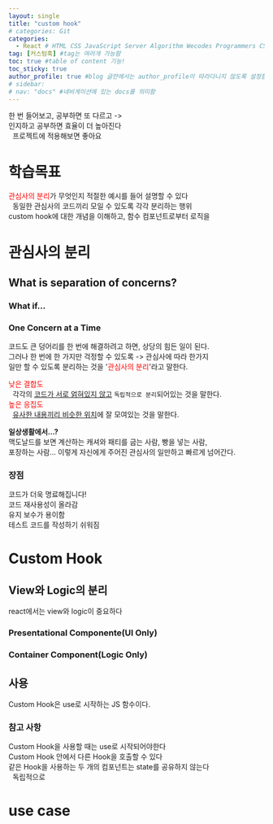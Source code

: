 ```yaml
---
layout: single
title: "custom hook"
# categories: Git
categories:
  - React # HTML CSS JavaScript Server Algorithm Wecodes Programmers CS Github Blog
tag: [커스텀훅] #tag는 여러개 가능함
toc: true #table of content 기능!
toc_sticky: true
author_profile: true #blog 글안에서는 author_profile이 따라다니지 않도록 설정함
# sidebar:
# nav: "docs" #네비게이션에 있는 docs를 의미함
---
```


한 번 들어보고, 공부하면 또 다르고 ->  
인지하고 공부하면 효율이 더 높아진다  
&nbsp; 프로젝트에 적용해보면 좋아요

# 학습목표

<span style="color:red">관심사의 분리</span>가 무엇인지 적절한 예시를 들어 설명할 수 있다  
&nbsp; 동일한 관심사의 코드끼리 모일 수 있도록 각각 분리하는 행위  
custom hook에 대한 개념을 이해하고, 함수 컴포넌트로부터 로직을

# 관심사의 분리

## What is separation of concerns?

### What if...

### One Concern at a Time

코드도 큰 덩어리를 한 번에 해결하려고 하면, 상당의 힘든 일이 된다.  
그러나 한 번에 한 가지만 걱정할 수 있도록 -> 관심사에 따라 한가지  
일만 할 수 있도록 분리하는 것을 '<span style="color:red">관심사의 분리</span>'라고 말한다.

<span style="color:red">낮은 결합도</span>  
&nbsp; 각각의 <u>코드가 서로 얽혀있지 않고</u> `독립적으로 분리`되어있는 것을 말한다.  
<span style="color:red">높은 응집도</span>  
&nbsp; <u>유사한 내용끼리 비슷한 위치</u>에 잘 모여있는 것을 말한다.

**일상생활에서...?**  
맥도날드를 보면 계산하는 캐셔와 패티를 굽는 사람, 빵을 넣는 사람,  
포장하는 사람... 이렇게 자신에게 주어진 관심사의 일만하고 빠르게 넘어간다.

### 장점

코드가 더욱 명료해집니다!  
코드 재사용성이 올라감  
유지 보수가 용이함  
테스트 코드를 작성하기 쉬워짐

# Custom Hook

## View와 Logic의 분리

react에서는 view와 logic이 중요하다

### Presentational Componente(UI Only)

### Container Component(Logic Only)

## 사용

Custom Hook은 use로 시작하는 JS 함수이다.

### 참고 사항

Custom Hook을 사용할 때는 use로 시작되어야한다  
Custom Hook 안에서 다른 Hook을 호출할 수 있다  
같은 Hook을 사용하는 두 개의 컴포넌트는 state를 공유하지 않는다  
&nbsp; 독립적으로

# use case

<!-- 메소드 위에 변수 선언, 메소드 안에 메소드, 메소드 끝나고 리턴 -->

<!-- ### 2. Link 넣기

```

유형 1: (설명어를 입력) : [gunhee's coding blog](https://gunhee-jeong.github.io/)
유형 2: (URL 자동연결) : <https://gunhee-jeong.github.io/>
유형 3: (동일 파일 내 '문단으로 이동') : [1. Header로 이동](###-1-header)

```

유형 1: (설명어를 입력) : [gunhee's coding blog](https://gunhee-jeong.github.io/)
유형 2: (URL 자동연결) : <https://gunhee-jeong.github.io/>
유형 3: (동일 파일 내 '문단으로 이동') : [1. Header로 이동](#1-header)
유형 3의 방법

1. 특수문자를 제거
2. 스페이스는 -로 바꾸고
3. 대문자는 소문자로!
   그래서 ### 1. Header -> #1-header

## Link: [google][https://www.google.com/]

### 3. 수평선

```

---

```

---

### 4. 라인 바꾸기

```

스페이스바를 2번 눌러주면 다음칸으로
이동할 수 있어요!

```

---

스페이스바를 2번 눌러주면
다음칸으로 이동할 수 있어요!

### 5. list 만들기

```

1. 1번
2. 2번
3. 3번

- 순서없는 list
  - 순서없는 list
    - 순서없는 list

```

1. 1번
2. 2번
3. 3번

- 순서없는 list
  - 순서없는 list
    - 순서없는 list

---

### 6. font 관련

```

**진하게** -> 볼드
_기울여서_ -> 이탤릭체
~~취소선~~ -> 취소선

<ul>밑줄넣기</ul> -> 밑줄
<span style="color:red">빨간 글씨</span> -> 글자색
이것이 `인라인` 입니다 -> 인라인 코드
```

**진하게** -> 볼드
_기울여서_ -> 이탤릭체
~~취소선~~ -> 취소선
<u>밑줄넣기</u> -> 밑줄
<span style="color:red">빨간 글씨</span>
이것이 `인라인` 입니다 -> 인라인 코드

---

### 7. 인용구문

```
> coding
>
> > JavaScript
> >
> > > 내가 프짱!
```

> coding
>
> > JavaScript
> >
> > > 내가 프짱!

---

### 8. 이미지 삽입

```
유형1: ('사이즈를 조절' -> HTML 태그 사용) : <img src="https://gunhee-jeong.github.io/assets/images/blogLogo.png" width="300" height="200">
유형2: (이미지 삽입 후 -> 링크 걸기)
[![이미지](https://gunhee-jeong.github.io/assets/images/blogLogo/blogLogo.png)](https://gunhee-jeong.github.io/)
```

유형1: ('사이즈를 조절' -> HTML 태그 사용) : <img src="https://gunhee-jeong.github.io/assets/images/blogLogo.png" width="300" height="200">
유형2: (이미지 삽입 후 -> 링크 걸기)
[![이미지](https://gunhee-jeong.github.io/assets/images/blogLogo.png)](https://gunhee-jeong.github.io/)

### 9. 표 만들기

```
||국어|영어|
| :--- | ---: | :--: |
|건희 | 100점 | 100점
|철수 | 100점 | 100점
```

|      |  국어 | 영어  |
| :--- | ----: | :---: |
| 건희 | 100점 | 100점 |
| 철수 | 100점 | 100점 |

> - header를 넣고 싶은 경우 ---을 사용하고 :을 이용하여 정렬에 사용함!

### 10. 토글 만들기

```
<details>
<summary>여기를 누르세요</summary>
<div markdown="1">
숨겨진 내용
</div>
</details>
```

<details>
<summary>여기를 누르세요</summary>
<div markdown="1">
숨겨진 내용
</div>
</details> -->
